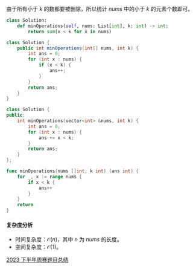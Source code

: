 由于所有小于 $k$ 的数都要被删除，所以统计 $\textit{nums}$ 中的小于 $k$ 的元素个数即可。

```py [sol-Python3]
class Solution:
    def minOperations(self, nums: List[int], k: int) -> int:
        return sum(x < k for x in nums)
```

```java [sol-Java]
class Solution {
    public int minOperations(int[] nums, int k) {
        int ans = 0;
        for (int x : nums) {
            if (x < k) {
                ans++;
            }
        }
        return ans;
    }
}
```

```cpp [sol-C++]
class Solution {
public:
    int minOperations(vector<int> &nums, int k) {
        int ans = 0;
        for (int x : nums) {
            ans += x < k;
        }
        return ans;
    }
};
```

```go [sol-Go]
func minOperations(nums []int, k int) (ans int) {
	for _, x := range nums {
		if x < k {
			ans++
		}
	}
	return
}
```

#### 复杂度分析

- 时间复杂度：$\mathcal{O}(n)$，其中 $n$ 为 $\textit{nums}$ 的长度。
- 空间复杂度：$\mathcal{O}(1)$。

[2023 下半年周赛题目总结](https://leetcode.cn/circle/discuss/lUu0KB/)
